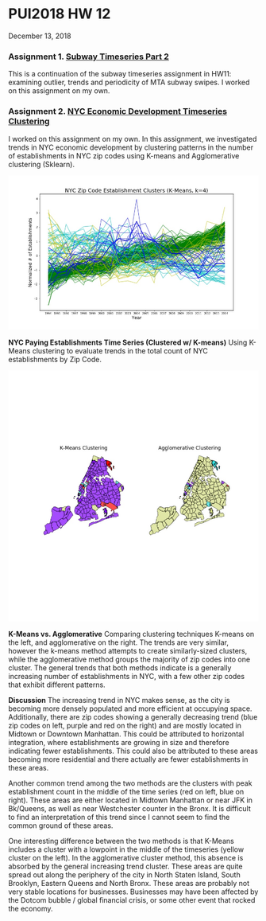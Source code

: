 # PUI2018 HW 12
December 13, 2018

### Assignment 1. [Subway Timeseries Part 2](../HW12_zem232/HW12_zem232_MTA_Time_Series_.ipynb) 
This is a continuation of the subway timeseries assignment in HW11: examining outlier, trends and periodicity of MTA subway swipes. I worked on this assignment on my own.


### Assignment 2. [NYC Economic Development Timeseries Clustering](../HW12_zem232/HW12_zem232_ZipCode_Clustering.ipynb)
I worked on this assignment on my own. 
In this assignment, we investigated trends in NYC economic development by clustering patterns in the number of establishments in NYC zip codes using K-means and Agglomerative clustering (Sklearn).

![Alt text](../HW12_zem232/NYCkmeansk=4trends.jpeg)

**NYC Paying Establishments Time Series (Clustered w/ K-means)** Using K-Means clustering to evaluate trends in the total count of NYC establishments by Zip Code.


![Alt text](../HW12_zem232/NYCbothclusters.jpeg)

**K-Means vs. Agglomerative** Comparing clustering techniques K-means on the left, and agglomerative on the right. The trends are very similar, however the k-means method attempts to create similarly-sized clusters, while the agglomerative method groups the majority of zip codes into one cluster. The general trends that both methods indicate is a generally increasing number of establishments in NYC, with a few other zip codes that exhibit different patterns.

**Discussion**
The increasing trend in NYC makes sense, as the city is becoming more densely populated and more efficient at occupying space. Additionally, there are zip codes showing a generally decreasing trend (blue zip codes on left, purple and red on the right) and are mostly located in Midtown or Downtown Manhattan. This could be attributed to horizontal integration, where establishments are growing in size and therefore indicating fewer establishments. This could also be attributed to these areas becoming more residential and there actually are fewer establishments in these areas.

Another common trend among the two methods are the clusters with peak establishment count in the middle of the time series (red on left, blue on right). These areas are either located in Midtown Manhattan or near JFK in Bk/Queens, as well as near Westchester counter in the Bronx. It is difficult to find an interpretation of this trend since I cannot seem to find the common ground of these areas.

One interesting difference between the two methods is that K-Means includes a cluster with a lowpoint in the middle of the timeseries (yellow cluster on the left). In the agglomerative cluster method, this absence is absorbed by the general increasing trend cluster. These areas are quite spread out along the periphery of the city in North Staten Island, South Brooklyn, Eastern Queens and North Bronx. These areas are probably not very stable locations for businesses. Businesses may have been affected by the Dotcom bubble / global financial crisis, or some other event that rocked the economy.


